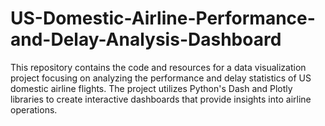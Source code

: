 # US-Domestic-Airline-Performance-and-Delay-Analysis-Dashboard
This repository contains the code and resources for a data visualization project focusing on analyzing the performance and delay statistics of US domestic airline flights. The project utilizes Python's Dash and Plotly libraries to create interactive dashboards that provide insights into airline operations.
